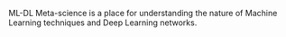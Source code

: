 ML-DL Meta-science is a place for understanding the nature of Machine Learning techniques and Deep Learning networks.


